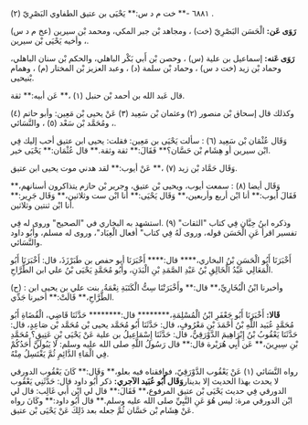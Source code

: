 ٦٨٨١ -** خت م د س:** يَحْيَى بن عتيق الطفاوي البَصْرِيّ (٢) .

**رَوَى عَن:** الْحَسَن البَصْرِيّ (خت) ، ومجاهد بْن جبر المكي، ومحمد بْن سيرين (عخ م د س) ، وأخيه يَحْيَى بْن سيرين.

**رَوَى عَنه:** إسماعيل بن علية (س) ، وحصن بْن أَبي بَكْر الباهلي، والحكم بْن سنان الباهلي، وحماد بْن زيد (خت د س) ، وحماد بْن سلمة (د) ، وعبد العزيز بْن المختار (م) ، وهمام بْنيحيى.

قال عَبد الله بن أحمد بْن حنبل (١) ،** عَن أبيه:** ثقة.

وكذلك قال إسحاق بْن منصور (٢) وعثمان بْن سَعِيد (٣) عَنْ يحيى بْن مَعِين: وأبو حاتم (٤) ، ومُحَمَّد بْن سَعْد (٥) ، والنَّسَائي.

وَقَال عُثْمَان بْن سَعِيد (٦) : سألت يَحْيَى بن مَعِين: فقلت: يحيى ابن عتيق أحب إليك فِي ابْن سيرين أو هِشَام بْن حَسَّان؟** فَقَالَ:** ثقة وثقة.** قال عُثْمَان:** يَحْيَى خير.

وَقَال حَمَّاد بْن زيد (٧) ،** عَنْ أيوب:** لقد هدني موت يحيى ابن عتيق.

وَقَال أيضا (٨) : سمعت أيوب، ويحيى بْن عتيق، وجرير بْن حازم يتذاكرون أسنانهم،** فَقَالَ أيوب:** أنا ابْن أربع وأربعين،** وَقَال يَحْيَى:** أنا ابْن ست وثلاثين،** وَقَال جَرِير:** أنا ابْن ثنتين وثلاثين.

وذكره ابنُ حِبَّان فِي كتاب "الثقات" (٩) .استشهد به البخاري في "الصحيح" وروى له فِي تفسير اقرأ عَنِ الْحَسَن قوله، وروى لَهُ فِي كتاب" أفعال الْعِبَاد"، وروى له مسلم، وأَبُو داود والنَّسَائي.

أَخْبَرَنَا أَبُو الْحَسَنِ بْنُ البخاري،**** قال:**** أَخْبَرَنَا أبو حفص بن طَبَرْزَذَ، قال: أَخْبَرَنَا أَبُو الْمَعَالِي عَبْدُ الْخَالِقِ بْنُ عَبْدِ الصَّمَدِ بْنِ الْبَدَنِ، وأَبُو مُحَمَّدٍ يَحْيَى بْنُ علي ابن الطَّرَّاحِ.

(ح) : وأخبرنا ابْنُ الْبُخَارِيِّ،** قال:** وأَخْبَرَتْنَا سِتُّ الْكَتَبَةِ نِعْمَةُ. بنت علي بن يحيى ابن الطَّرَّاحِ،** قَالَتْ:** أخبرنا جَدِّي.

**قَالا:** أَخْبَرَنَا أَبُو جَعْفَرِ ابْنُ الْمُسْلِمَةِ،******** قال:******** حَدَّثَنَا قَاضِي، الْقُضَاةِ أَبُو مُحَمَّدٍ عُبَيد اللَّهِ بْنُ أَحْمَدَ بْنِ مَعْرُوفٍ، قال: حَدَّثَنَا أَبُو مُحَمَّد يحيى بْن مُحَمَّد بْن صَاعِدٍ، قال: حَدَّثَنَا يَعْقُوبُ بْنُ إِبْرَاهِيمَ الدَّوْرَقِيُّ، قال: حَدَّثَنَا إِسْمَاعِيلُ بن علية عَنْ يَحْيَى بْنِ عَتِيقٍ؟ مُحَمَّدِ بْنِ سِيرِينَ،** عَن أَبِي هُرَيْرة قال:** قال رَسُولُ اللَّهِ صلى الله عليه وسلم: لا يَبُولَنَّ أَحَدُكُمْ فِي الْمَاءِ الدَّائِمِ ثُمَّ يَغْتَسِلُ مِنْهُ.

رواه النَّسَائي (١) عَنْ يَعْقُوب الدَّوْرَقِيّ، فوافقناه فيه بعلو،** وَقَال:** كَانَ يَعْقُوب الدورقي لا يحدث بهذا الحديث إلا بدينار**وَقَال أَبُو عُبَيد الآجري:** ذكر أَبُو داود قال: حَدَّثَنِي يَعْقُوب الدورقي فِي حديث يَحْيَى بْن عتيق المرفوع،** فَقَالَ:** قال لي ابْن أَبي غَالِب: قال لي ابْن الدورقي مرة: ليس هُوَ عَنِ النَّبِيِّ صلى الله عليه وسلم.** قال أَبُو داود:** وكَانَ رواه عَنْ هِشَام بْن حَسَّان ثُمَّ جعله بعد ذَلِكَ عَنْ يَحْيَى بْن عتيق.